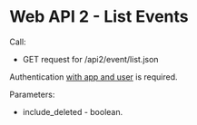 # Web API 2 - List Events

Call:
  *  GET request for /api2/event/list.json

Authentication [with app and user](/en/developers/core/webapi2.callauthentication.md) is required.

Parameters:
  *  include_deleted - boolean. 


